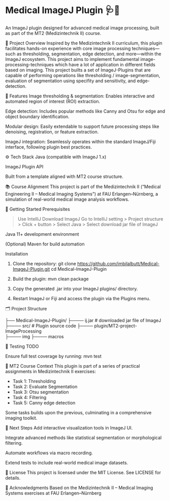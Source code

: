 # Medical ImageJ Plugin 🩺🔬
An ImageJ plugin designed for advanced medical image processing, built as part of the MT2 (Medizintechnik II) course.

🎯 Project Overview
Inspired by the Medizintechnik II curriculum, this plugin facilitates hands-on experience with core image processing techniques—such as thresholding, segmentation, edge detection, and more—within the ImageJ ecosystem. This project aims to implement fundamental image-processing-techniques which have a lot of application in different fields based on imaging. This project builts a set of ImageJ-Plugins that are capable of performing operations like thresholding / image-segmentation, evaluation of segmentation using specifity and sensitivity, and edge-detection.


🧩 Features
Image thresholding & segmentation: Enables interactive and automated region of interest (ROI) extraction.

Edge detection: Includes popular methods like Canny and Otsu for edge and object boundary identification.

Modular design: Easily extendable to support future processing steps like denoising, registration, or feature extraction.

ImageJ integration: Seamlessly operates within the standard ImageJ/Fiji interface, following plugin best practices.

⚙️ Tech Stack
Java (compatible with ImageJ 1.x)

ImageJ Plugin API

Built from a template aligned with MT2 course structure.

📚 Course Alignment
This project is part of the Medizintechnik II (“Medical Engineering II – Medical Imaging Systems”) at FAU Erlangen–Nürnberg, a simulation of real-world medical image analysis workflows.

🔧 Getting Started
Prerequisites
> Use IntelliJ
> Download ImageJ
> Go to IntelliJ setting > Project structure > Click + button > Select Java > Select download jar file of ImageJ

Java 11+ development environment

(Optional) Maven for build automation

Installation
1. Clone the repository:
git clone https://github.com/imbilalbutt/Medical-ImageJ-Plugin.git
cd Medical-ImageJ-Plugin

2. Build the plugin:
mvn clean package

3. Copy the generated .jar into your ImageJ plugins/ directory.

4. Restart ImageJ or Fiji and access the plugin via the Plugins menu.




🗂 Project Structure

├── Medical-ImageJ-Plugin/
├──── ij.jar     # downloaded jar file of ImageJ
├──── src/       # Plugin source code
├──── plugin/MT2-project-ImageProcessing      
├──── img
├──── macros

🧪 Testing
TODO

Ensure full test coverage by running:
mvn test

📄 MT2 Course Context
This plugin is part of a series of practical assignments in Medizintechnik II exercises:

- Task 1: Thresholding
- Task 2: Evaluate Segmentation
- Task 3: Otsu segmentation
- Task 4: Filtering
- Task 5: Canny edge detection

Some tasks builds upon the previous, culminating in a comprehensive imaging toolkit.

📌 Next Steps
Add interactive visualization tools in ImageJ UI.

Integrate advanced methods like statistical segmentation or morphological filtering.

Automate workflows via macro recording.

Extend tests to include real-world medical image datasets.

📜 License
This project is licensed under the MIT License. See LICENSE for details.

🧭 Acknowledgments
Based on the Medizintechnik II – Medical Imaging Systems exercises at FAU Erlangen–Nürnberg
